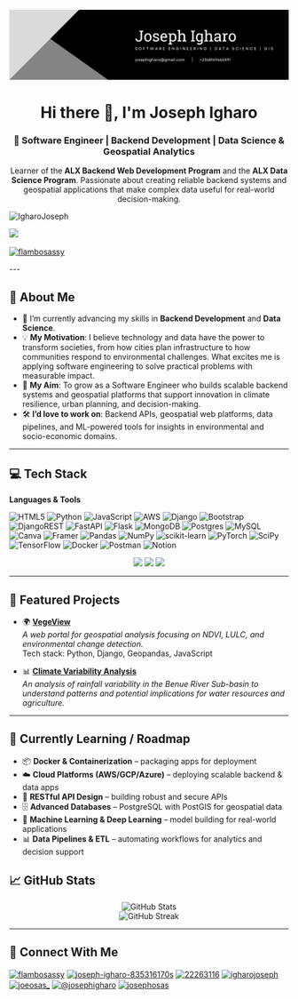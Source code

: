 <p align="center">
  <img src="https://github.com/IgharoJoseph/IgharoJoseph/blob/main/JosephIgharoCoverPhoto.jpg?raw=true" alt="Joseph Igharo Banner" />
</p>

<!-- Profile Header -->
<h1 align="center">Hi there 👋, I'm Joseph Igharo</h1>
<h3 align="center">🚀 Software Engineer | Backend Development | Data Science & Geospatial Analytics</h3>

<!-- Intro -->
<p align="center">
Learner of the <b>ALX Backend Web Development Program</b> and the <b>ALX Data Science Program</b>.  
Passionate about creating reliable backend systems and geospatial applications that make complex data useful for real-world decision-making.  
</p>

<p align="left"> <img src="https://komarev.com/ghpvc/?username=IgharoJoseph&label=Profile%20views&color=0e75b6&style=flat" alt="IgharoJoseph" /> </p>

![](https://github-trophies.vercel.app/?username=IgharoJoseph&theme=radical&no-frame=false&no-bg=false&margin-w=4)



<p align="left"> <a href="https://twitter.com/flambosassy" target="blank"><img src="https://img.shields.io/twitter/follow/flambosassy?logo=twitter&style=for-the-badge" alt="flambosassy" /></a> </p>
---

## 🌟 About Me
- 🌱 I’m currently advancing my skills in **Backend Development** and **Data Science**.  
- 💡 **My Motivation**: I believe technology and data have the power to transform societies, from how cities plan infrastructure to how communities respond to environmental challenges. What excites me is applying software engineering to solve practical problems with measurable impact.  
- 🎯 **My Aim**: To grow as a Software Engineer who builds scalable backend systems and geospatial platforms that support innovation in climate resilience, urban planning, and decision-making.  
- 🛠️ **I’d love to work on**: Backend APIs, geospatial web platforms, data pipelines, and ML-powered tools for insights in environmental and socio-economic domains.  

---

## 💻 Tech Stack
<p>

**Languages & Tools**

![HTML5](https://img.shields.io/badge/html5-%23E34F26.svg?style=for-the-badge&logo=html5&logoColor=white) ![Python](https://img.shields.io/badge/python-3670A0?style=for-the-badge&logo=python&logoColor=ffdd54) ![JavaScript](https://img.shields.io/badge/javascript-%23323330.svg?style=for-the-badge&logo=javascript&logoColor=%23F7DF1E) ![AWS](https://img.shields.io/badge/AWS-%23FF9900.svg?style=for-the-badge&logo=amazon-aws&logoColor=white) ![Django](https://img.shields.io/badge/django-%23092E20.svg?style=for-the-badge&logo=django&logoColor=white) ![Bootstrap](https://img.shields.io/badge/bootstrap-%23563D7C.svg?style=for-the-badge&logo=bootstrap&logoColor=white) ![DjangoREST](https://img.shields.io/badge/DJANGO-REST-ff1709?style=for-the-badge&logo=django&logoColor=white&color=ff1709&labelColor=gray) ![FastAPI](https://img.shields.io/badge/FastAPI-005571?style=for-the-badge&logo=fastapi) ![Flask](https://img.shields.io/badge/flask-%23000.svg?style=for-the-badge&logo=flask&logoColor=white) ![MongoDB](https://img.shields.io/badge/MongoDB-%234ea94b.svg?style=for-the-badge&logo=mongodb&logoColor=white) ![Postgres](https://img.shields.io/badge/postgres-%23316192.svg?style=for-the-badge&logo=postgresql&logoColor=white) ![MySQL](https://img.shields.io/badge/mysql-%2300f.svg?style=for-the-badge&logo=mysql&logoColor=white) ![Canva](https://img.shields.io/badge/Canva-%2300C4CC.svg?style=for-the-badge&logo=Canva&logoColor=white) ![Framer](https://img.shields.io/badge/Framer-black?style=for-the-badge&logo=framer&logoColor=blue) ![Pandas](https://img.shields.io/badge/pandas-%23150458.svg?style=for-the-badge&logo=pandas&logoColor=white) ![NumPy](https://img.shields.io/badge/numpy-%23013243.svg?style=for-the-badge&logo=numpy&logoColor=white) ![scikit-learn](https://img.shields.io/badge/scikit--learn-%23F7931E.svg?style=for-the-badge&logo=scikit-learn&logoColor=white) ![PyTorch](https://img.shields.io/badge/PyTorch-%23EE4C2C.svg?style=for-the-badge&logo=PyTorch&logoColor=white) ![SciPy](https://img.shields.io/badge/SciPy-%230C55A5.svg?style=for-the-badge&logo=scipy&logoColor=%white) ![TensorFlow](https://img.shields.io/badge/TensorFlow-%23FF6F00.svg?style=for-the-badge&logo=TensorFlow&logoColor=white) ![Docker](https://img.shields.io/badge/docker-%230db7ed.svg?style=for-the-badge&logo=docker&logoColor=white) ![Postman](https://img.shields.io/badge/Postman-FF6C37?style=for-the-badge&logo=postman&logoColor=white) ![Notion](https://img.shields.io/badge/Notion-%23000000.svg?style=for-the-badge&logo=notion&logoColor=white)

<div align="center">

  <!-- Top Languages -->
  <img src="https://github-readme-stats.vercel.app/api/top-langs/?username=IgharoJoseph&theme=radical&hide_border=false&include_all_commits=true&count_private=false&layout=compact" height="160px"/>
  
  <!-- Profile Stats -->
  <img src="https://github-readme-stats.vercel.app/api?username=IgharoJoseph&theme=radical&hide_border=false&include_all_commits=true&count_private=false" height="160px"/>

  <!-- Streak Stats -->
  <img src="https://github-readme-streak-stats.herokuapp.com/?user=IgharoJoseph&theme=radical&hide_border=false" height="160px"/>


</div>



</p>

---

## 📌 Featured Projects

- 🌍 **[VegeView](https://github.com/IgharoJoseph/VegeView)**  
  *A web portal for geospatial analysis focusing on NDVI, LULC, and environmental change detection.*  
  Tech stack: Python, Django, Geopandas, JavaScript  

- 📊 **[Climate Variability Analysis](https://github.com/IgharoJoseph/Climate-Variability)**  
  *An analysis of rainfall variability in the Benue River Sub-basin to understand patterns and potential implications for water resources and agriculture.*    

---

## 📘 Currently Learning / Roadmap
- 📦 **Docker & Containerization** – packaging apps for deployment  
- ☁️ **Cloud Platforms (AWS/GCP/Azure)** – deploying scalable backend & data apps  
- 🔗 **RESTful API Design** – building robust and secure APIs  
- 🗄️ **Advanced Databases** – PostgreSQL with PostGIS for geospatial data  
- 🤖 **Machine Learning & Deep Learning** – model building for real-world applications  
- 📊 **Data Pipelines & ETL** – automating workflows for analytics and decision support  

## 📈 GitHub Stats
<p align="center">
  <img src="https://github-readme-stats.vercel.app/api?username=IgharoJoseph&show_icons=true&theme=tokyonight" alt="GitHub Stats" />
  <br>
  <img src="https://github-readme-streak-stats.herokuapp.com/?user=IgharoJoseph&theme=tokyonight" alt="GitHub Streak"/>
</p>

---

## 🤝 Connect With Me

<p align="left">
<a href="https://twitter.com/flambosassy" target="blank"><img align="center" src="https://raw.githubusercontent.com/rahuldkjain/github-profile-readme-generator/master/src/images/icons/Social/twitter.svg" alt="flambosassy" height="30" width="40" /></a>
<a href="https://linkedin.com/in/joseph-igharo-835316170s" target="blank"><img align="center" src="https://raw.githubusercontent.com/rahuldkjain/github-profile-readme-generator/master/src/images/icons/Social/linked-in-alt.svg" alt="joseph-igharo-835316170s" height="30" width="40" /></a>
<a href="https://stackoverflow.com/users/22263116" target="blank"><img align="center" src="https://raw.githubusercontent.com/rahuldkjain/github-profile-readme-generator/master/src/images/icons/Social/stack-overflow.svg" alt="22263116" height="30" width="40" /></a>
<a href="https://kaggle.com/igharojoseph" target="blank"><img align="center" src="https://raw.githubusercontent.com/rahuldkjain/github-profile-readme-generator/master/src/images/icons/Social/kaggle.svg" alt="igharojoseph" height="30" width="40" /></a>
<a href="https://instagram.com/joeosas_" target="blank"><img align="center" src="https://raw.githubusercontent.com/rahuldkjain/github-profile-readme-generator/master/src/images/icons/Social/instagram.svg" alt="joeosas_" height="30" width="40" /></a>
<a href="https://medium.com/@josephigharo" target="blank"><img align="center" src="https://raw.githubusercontent.com/rahuldkjain/github-profile-readme-generator/master/src/images/icons/Social/medium.svg" alt="@josephigharo" height="30" width="40" /></a>
<a href="https://discord.gg/josephosas" target="blank"><img align="center" src="https://raw.githubusercontent.com/rahuldkjain/github-profile-readme-generator/master/src/images/icons/Social/discord.svg" alt="josephosas" height="30" width="40" /></a>
</p>
